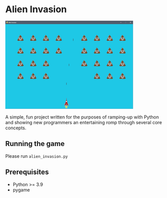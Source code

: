 # Alien Invasion

![screenshot](docs/screenshot.png)

A simple, fun project written for the purposes of ramping-up
with Python and showing new programmers an entertaining
romp through several core concepts. 

## Running the game
Please run `alien_invasion.py`

## Prerequisites
- Python >= 3.9
- pygame
